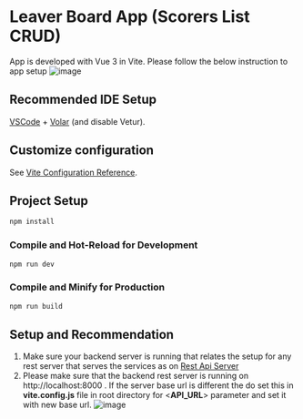 # Leaver Board App (Scorers List CRUD)

App is developed with Vue 3 in Vite. Please follow the below instruction to app setup 
![image](https://github.com/ninja143/leaver-board-scorers/assets/26186108/a88834f2-3733-4561-9aeb-81a8af29fc2d)


## Recommended IDE Setup

[VSCode](https://code.visualstudio.com/) + [Volar](https://marketplace.visualstudio.com/items?itemName=Vue.volar) (and disable Vetur).

## Customize configuration

See [Vite Configuration Reference](https://vitejs.dev/config/).

## Project Setup

```sh
npm install
```

### Compile and Hot-Reload for Development

```sh
npm run dev
```

### Compile and Minify for Production

```sh
npm run build
```

## Setup and Recommendation
1. Make sure your backend server is running that relates the setup for any rest server that serves the services as on [Rest Api Server](https://github.com/ninja143/leaver-board-scorers)
2. Please make sure that the backend rest server is running on http://localhost:8000 . If the server base url is different the do set this in **vite.config.js** file in root directory for <__API_URL__> parameter and set it with new base url.
![image](https://github.com/ninja143/leaver-board-scorers/assets/26186108/8c797e0a-3a74-4793-9724-0d6ea2793e91)


